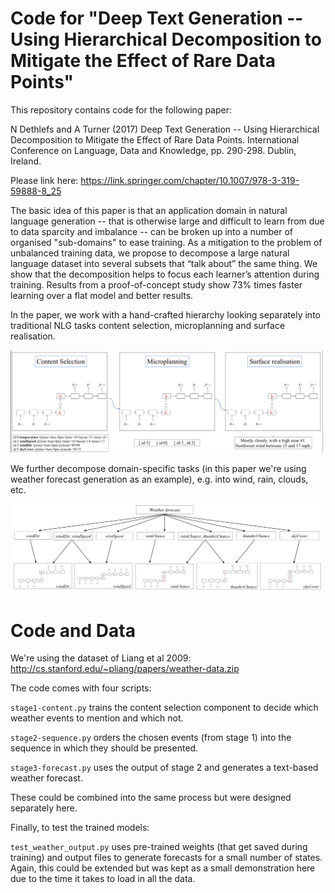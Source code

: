# Code for "Deep Text Generation -- Using Hierarchical Decomposition to Mitigate the Effect of Rare Data Points"

This repository contains code for the following paper:

N Dethlefs and A Turner (2017) Deep Text Generation -- Using Hierarchical Decomposition to Mitigate the Effect of Rare Data Points. International Conference on Language, Data and Knowledge, pp. 290-298. Dublin, Ireland.


Please link here: https://link.springer.com/chapter/10.1007/978-3-319-59888-8_25


The basic idea of this paper is that an application domain in natural language generation -- that is otherwise large 
and difficult to learn from due to data sparcity and imbalance -- can be broken up into a number of organised "sub-domains" 
to ease training. As a mitigation to the problem of unbalanced training data, we propose to decompose a large natural language dataset into 
several subsets that “talk about” the same thing. We show that the decomposition helps to focus each learner’s attention during 
training. Results from a proof-of-concept study show 73% times faster learning over a flat model and better results.

In the paper, we work with a hand-crafted hierarchy looking separately into traditional NLG tasks content selection, 
microplanning and surface realisation.

<img src="/img/hierarchy.png" alt="drawing" width="500"/>


We further decompose domain-specific tasks (in this paper we're using weather forecast generation as an example), e.g. 
into wind, rain, clouds, etc.

<img src="/img/weather-hierarchy.png" alt="drawing" width="500"/>

# Code and Data

We're using the dataset of Liang et al 2009: http://cs.stanford.edu/~pliang/papers/weather-data.zip

The code comes with four scripts:

<code>stage1-content.py</code> trains the content selection component to decide which weather events to mention and which not. 

<code>stage2-sequence.py</code> orders the chosen events (from stage 1) into the sequence in which they should be presented.

<code>stage3-forecast.py</code> uses the output of stage 2 and generates a text-based weather forecast.

These could be combined into the same process but were designed separately here.

Finally, to test the trained models:

<code>test_weather_output.py</code> uses pre-trained weights (that get saved during training) 
and output files to generate forecasts for a small number of states. Again, this could be extended but was kept
as a small demonstration here due to the time it takes to load in all the data.


